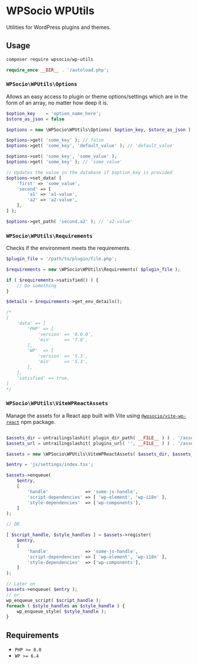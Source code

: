 # WPSocio WPUtils

Utilities for WordPress plugins and themes.

## Usage

```bash
composer require wpsocio/wp-utils
```

```php
require_once __DIR__ . '/autoload.php';
```

### `WPSocio\WPUtils\Options`

Allows an easy access to plugin or theme options/settings which are in the form of an array, no matter how deep it is.

```php
$option_key    = 'option_name_here';
$store_as_json = false

$options = new \WPSocio\WPUtils\Options( $option_key, $store_as_json );

$options->get( 'some_key' ); // false
$options->get( 'some_key', 'default_value' ); // 'default_value'

$options->set( 'some_key', 'some_value' );
$options->get( 'some_key' ); // 'some_value'

// Updates the value in the database if $option_key is provided
$options->set_data( [
    'first' => 'some_value',
    'second' => [
        'a1' => 'a1-value',
        'a2' => 'a2-value',
    ],
] );

$options->get_path( 'second.a2' ); // 'a2-value'

```

### `WPSocio\WPUtils\Requirements`

Checks if the environment meets the requirements.

```php
$plugin_file = '/path/to/plugin/file.php';

$requirements = new \WPSocio\WPUtils\Requirements( $plugin_file );

if ( $requirements->satisfied() ) {
    // Do something
}

$details = $requirements->get_env_details();

/*
[
    'data' => [
        'PHP' => [
            'version' => '8.0.0',
            'min'     => '7.0',
        ],
        'WP'  => [
            'version' => '5.3',
            'min'     => '5.3',
        ],
    ],
    'satisfied' => true,
]
*/
```

### `WPSocio\WPUtils\ViteWPReactAssets`

Manage the assets for a React app built with Vite using [`@wpsocio/vite-wp-react`](https://www.npmjs.com/package/@wpsocio/vite-wp-react) npm package.

```php

$assets_dir = untrailingslashit( plugin_dir_path( __FILE__ ) ) . '/assets/build';
$assets_url = untrailingslashit( plugins_url( '', __FILE__ ) ) . '/assets/build';

$assets = new \WPSocio\WPUtils\ViteWPReactAssets( $assets_dir, $assets_url );

$entry = 'js/settings/index.tsx';

$assets->enqueue(
    $entry,
    [
        'handle'              => 'some-js-handle',
        'script-dependencies' => [ 'wp-element', 'wp-i18n' ],
        'style-dependencies'  => ['wp-components'],
    ]
);

// OR

[ $script_handle, $style_handles ] = $assets->register(
    $entry,
    [
        'handle'              => 'some-js-handle',
        'script-dependencies' => [ 'wp-element', 'wp-i18n' ],
        'style-dependencies'  => ['wp-components'],
    ]
);

// Later on
$assets->enqueue( $entry );
// or
wp_enqueue_script( $script_handle );
foreach ( $style_handles as $style_handle ) {
    wp_enqueue_style( $style_handle );
}

```

## Requirements

- `PHP >= 8.0`
- `WP >= 6.4`
